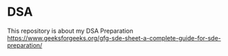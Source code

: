 # DSA
This repository is about my DSA Preparation
https://www.geeksforgeeks.org/gfg-sde-sheet-a-complete-guide-for-sde-preparation/
